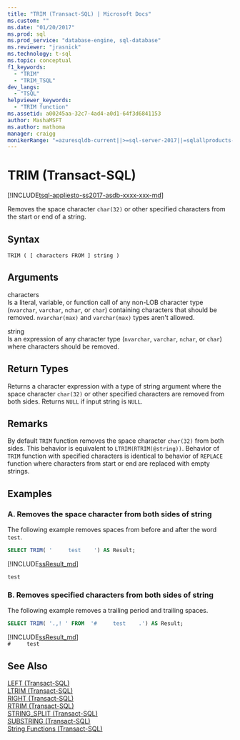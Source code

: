 ```yaml
---
title: "TRIM (Transact-SQL) | Microsoft Docs"
ms.custom: ""
ms.date: "01/20/2017"
ms.prod: sql
ms.prod_service: "database-engine, sql-database"
ms.reviewer: "jrasnick"
ms.technology: t-sql
ms.topic: conceptual
f1_keywords: 
  - "TRIM"
  - "TRIM_TSQL"
dev_langs: 
  - "TSQL"
helpviewer_keywords: 
  - "TRIM function"
ms.assetid: a00245aa-32c7-4ad4-a0d1-64f3d6841153
author: MashaMSFT
ms.author: mathoma
manager: craigg
monikerRange: "=azuresqldb-current||>=sql-server-2017||=sqlallproducts-allversions||>=sql-server-linux-2017||=azuresqldb-mi-current"
---
```

# TRIM (Transact-SQL)
[!INCLUDE[tsql-appliesto-ss2017-asdb-xxxx-xxx-md](../../includes/tsql-appliesto-ss2017-asdb-xxxx-xxx-md.md)]

Removes the space character `char(32)` or other specified characters from the start or end of a string.  
 
## Syntax   
```
TRIM ( [ characters FROM ] string ) 
```
[//]: # "[ BOTH | LEADING | TRAILING ] not yet available."

## Arguments   

characters   
Is a literal, variable, or function call of any non-LOB character type (`nvarchar`, `varchar`, `nchar`, or `char`) containing characters that should be removed. `nvarchar(max)` and `varchar(max)` types aren't allowed.

string   
Is an expression of any character type (`nvarchar`, `varchar`, `nchar`, or `char`) where characters should be removed.

## Return Types   
Returns a character expression with a type of string argument where the space character `char(32)` or other specified characters are removed from both sides. Returns `NULL` if input string is `NULL`.

## Remarks   
By default `TRIM` function removes the space character `char(32)` from both sides. This behavior is equivalent to `LTRIM(RTRIM(@string))`. Behavior of `TRIM` function with specified characters is identical to behavior of `REPLACE` function where characters from start or end are replaced with empty strings.


## Examples
### A.  Removes the space character from both sides of string   
The following example removes spaces from before and after the word `test`.   
```sql
SELECT TRIM( '     test    ') AS Result;
```

[!INCLUDE[ssResult_md](../../includes/ssresult-md.md)]   

`test`


### B.  Removes specified characters from both sides of string   
The following example removes a trailing period and trailing spaces.
```sql
SELECT TRIM( '.,! ' FROM  '#     test    .') AS Result;
```

[!INCLUDE[ssResult_md](../../includes/ssresult-md.md)]   
`#     test`


## See Also
 [LEFT &#40;Transact-SQL&#41;](../../t-sql/functions/left-transact-sql.md)  
 [LTRIM &#40;Transact-SQL&#41;](../../t-sql/functions/ltrim-transact-sql.md)  
 [RIGHT &#40;Transact-SQL&#41;](../../t-sql/functions/right-transact-sql.md)  
 [RTRIM &#40;Transact-SQL&#41;](../../t-sql/functions/rtrim-transact-sql.md)  
 [STRING_SPLIT &#40;Transact-SQL&#41;](../../t-sql/functions/string-split-transact-sql.md)  
 [SUBSTRING &#40;Transact-SQL&#41;](../../t-sql/functions/substring-transact-sql.md)  
 [String Functions &#40;Transact-SQL&#41;](../../t-sql/functions/string-functions-transact-sql.md)  

